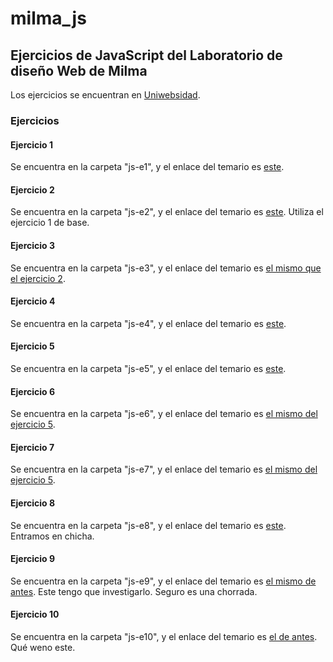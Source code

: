# milma_js #

## Ejercicios de JavaScript del Laboratorio de diseño Web de Milma ##

Los ejercicios se encuentran en [Uniwebsidad](https://uniwebsidad.com/libros/javascript "Uniwebsidad").

### Ejercicios ###

#### Ejercicio 1 ####

Se encuentra en la carpeta "js-e1", y el enlace del temario es [este](https://uniwebsidad.com/libros/javascript/capitulo-2 "Uniwebsidad capítulo 2").

#### Ejercicio 2 ####

Se encuentra en la carpeta "js-e2", y el enlace del temario es [este](https://uniwebsidad.com/libros/javascript/capitulo-3/tipos-de-variables "Uniwebsidad capítulo 2/tipos-de-variables"). Utiliza el ejercicio 1 de base.

#### Ejercicio 3 ####

Se encuentra en la carpeta "js-e3", y el enlace del temario es [el mismo que el ejercicio 2](https://uniwebsidad.com/libros/javascript/capitulo-3/tipos-de-variables "Uniwebsidad capítulo 2/tipos-de-variables").

#### Ejercicio 4 ####

Se encuentra en la carpeta "js-e4", y el enlace del temario es [este](https://uniwebsidad.com/libros/javascript/capitulo-3/operadores "Uniwebsidad capítulo 3/operadores").

#### Ejercicio 5 ####

Se encuentra en la carpeta "js-e5", y el enlace del temario es [este](https://uniwebsidad.com/libros/javascript/capitulo-3/estructuras-de-control-de-flujo "Uniwebsidad capítulo 3/estructuras de control de flujo").

#### Ejercicio 6 ####

Se encuentra en la carpeta "js-e6", y el enlace del temario es [el mismo del ejercicio 5](https://uniwebsidad.com/libros/javascript/capitulo-3/estructuras-de-control-de-flujo "Uniwebsidad capítulo 3/estructuras de control de flujo").

#### Ejercicio 7 ####

Se encuentra en la carpeta "js-e7", y el enlace del temario es [el mismo del ejercicio 5](https://uniwebsidad.com/libros/javascript/capitulo-3/estructuras-de-control-de-flujo "Uniwebsidad capítulo 3/estructuras de control de flujo").

#### Ejercicio 8 ####

Se encuentra en la carpeta "js-e8", y el enlace del temario es [este](https://uniwebsidad.com/libros/javascript/capitulo-4/funciones "Uniwebsidad capítulo 4/funciones"). Entramos en chicha.

#### Ejercicio 9 ####

Se encuentra en la carpeta "js-e9", y el enlace del temario es [el mismo de antes](https://uniwebsidad.com/libros/javascript/capitulo-4/funciones "Uniwebsidad capítulo 4/funciones"). Este tengo que investigarlo. Seguro es una chorrada.

#### Ejercicio 10 ####

Se encuentra en la carpeta "js-e10", y el enlace del temario es [el de antes](https://uniwebsidad.com/libros/javascript/capitulo-4/funciones "Uniwebsidad capítulo 4/funciones"). Qué weno este.

